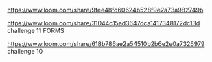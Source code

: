 https://www.loom.com/share/9fee48fd60624b528f9e2a73a982749b


https://www.loom.com/share/31044c15ad3647dca1417348172dc13d challenge 11 FORMS

https://www.loom.com/share/618b786ae2a54510b2b6e2e0a7326979 challenge 10

